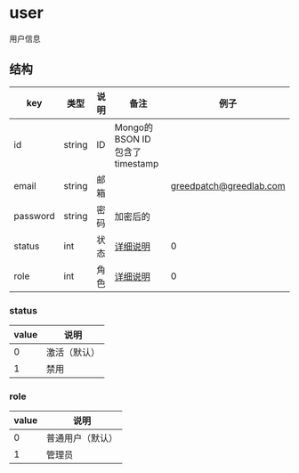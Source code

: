 # user

用户信息

## 结构

| key | 类型 | 说明 | 备注 | 例子 |
| --- | --- | --- | --- | --- |
| id | string | ID | Mongo的 BSON ID 包含了 timestamp |  |
| email | string | 邮箱 |  | greedpatch@greedlab.com |
| password | string | 密码 | 加密后的 |  |
| status | int | 状态 | [详细说明](#status) | 0 |
| role | int | 角色 | [详细说明](#role) | 0 |

### status

| value | 说明 |
| --- | --- |
| 0 | 激活（默认） |
| 1 | 禁用 |

### role

| value | 说明 |
| --- | --- |
| 0 | 普通用户（默认） |
| 1 | 管理员 |
